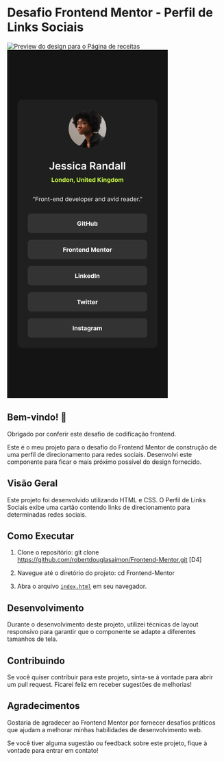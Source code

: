 # Desafio Frontend Mentor - Perfil de Links Sociais

![Preview do design para o Página de receitas](./assets/design/desktop-design.jpg)
![Preview do design para o Página de receitas](./assets/design/mobile-design.jpg)


## Bem-vindo! 👋

Obrigado por conferir este desafio de codificação frontend.

Este é o meu projeto para o desafio do Frontend Mentor de construção de uma perfil de direcionamento para redes sociais. Desenvolvi este componente para ficar o mais próximo possível do design fornecido.

## Visão Geral

Este projeto foi desenvolvido utilizando HTML e CSS. O Perfil de Links Sociais exibe uma cartão contendo links de direcionamento para determinadas redes sociais.

## Como Executar

1. Clone o repositório:
git clone https://github.com/robertdouglasaimon/Frontend-Mentor.git [D4]

2. Navegue até o diretório do projeto:
cd Frontend-Mentor


3. Abra o arquivo <a href="https://robertdouglasaimon.github.io/Frontend-Mentor/Desafios/D4/index.html">`index.html`</a> em seu navegador.

## Desenvolvimento

Durante o desenvolvimento deste projeto, utilizei técnicas de layout responsivo para garantir que o componente se adapte a diferentes tamanhos de tela.

## Contribuindo

Se você quiser contribuir para este projeto, sinta-se à vontade para abrir um pull request. Ficarei feliz em receber sugestões de melhorias!

## Agradecimentos

Gostaria de agradecer ao Frontend Mentor por fornecer desafios práticos que ajudam a melhorar minhas habilidades de desenvolvimento web.

Se você tiver alguma sugestão ou feedback sobre este projeto, fique à vontade para entrar em contato!


